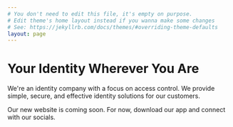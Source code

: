 ```yaml
---
# You don't need to edit this file, it's empty on purpose.
# Edit theme's home layout instead if you wanna make some changes
# See: https://jekyllrb.com/docs/themes/#overriding-theme-defaults
layout: page
---
```


# Your Identity Wherever You Are

We're an identity company with a focus on access control. We provide simple, secure, and effective identity solutions for our customers.

Our new website is coming soon. For now, download our app and connect with our socials.
